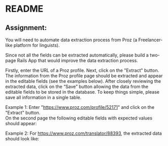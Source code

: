 # README

## Assignment:

You will need to automate data extraction process from Proz (a Freelancer-like platform for linguists).

Since not all the fields can be extracted automatically, please build a two-page Rails App that would improve the data extraction process.

Firstly, enter the URL of a Proz profile. Next, click on the "Extract" button. The information from the Proz profile page should be extracted and appear in the editable fields (see the examples below). After closely reviewing the extracted data, click on the “Save” button allowing the data from the editable fields to be stored in the database. To keep things simple, please save all information in a single table.

Example 1:
Enter "https://www.proz.com/profile/52171" and click on the "Extract" button.  
On the second page the following editable fields with expected values should appear:

Example 2:
For https://www.proz.com/translator/88393, the extracted data should look like:
